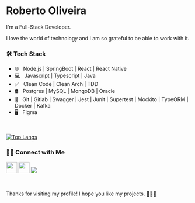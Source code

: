 # Roberto Oliveira

I'm a Full-Stack Developer.

I love the world of technology and I am so grateful to be able to work with it.

<h3>🛠 Tech Stack</h3>

- 🌐  &nbsp; Node.js | SpringBoot | React | React Native 
- 💻  &nbsp; Javascript | Typescript | Java
- ✅  &nbsp; Clean Code | Clean Arch | TDD
- 🛢  &nbsp; Postgres | MySQL | MongoDB | Oracle
- 🔧  &nbsp; Git | Gitlab | Swagger | Jest | Junit | Supertest | Mockito | TypeORM | Docker | Kafka
- 🖥  &nbsp; Figma

<br>

[![Top Langs](https://github-readme-stats.vercel.app/api/top-langs/?username=robertotics4&layout=compact&text_color=daf7dc&bg_color=151515)](https://github.com/robertotics4/github-readme-stats)

<h3> 🤝🏻 Connect with Me </h3>

<a href="https://www.linkedin.com/in/roberto-oliveira-938339125/"><img height="30px" src="https://img.shields.io/badge/LinkedIn-0077B5?style=for-the-badge&logo=linkedin&logoColor=white"/></a>
<a href="https://www.behance.net/robertotics4"><img height="30px" src="https://img.shields.io/badge/-Behance-blue?style=for-the-badge&logo=behance&logoColor=white"/></a>
<a href="https://www.instagram.com/robertooliveiracs4/"><img src="https://img.shields.io/badge/Instagram-E4405F?style=for-the-badge&logo=instagram&logoColor=white"/></a>

<br>

Thanks for visiting my profile! I hope you like my projects. 🙋🏽‍♂️

<!---
robertotics4/robertotics4 is a ✨ special ✨ repository because its `README.md` (this file) appears on your GitHub profile.
You can click the Preview link to take a look at your changes.
--->
